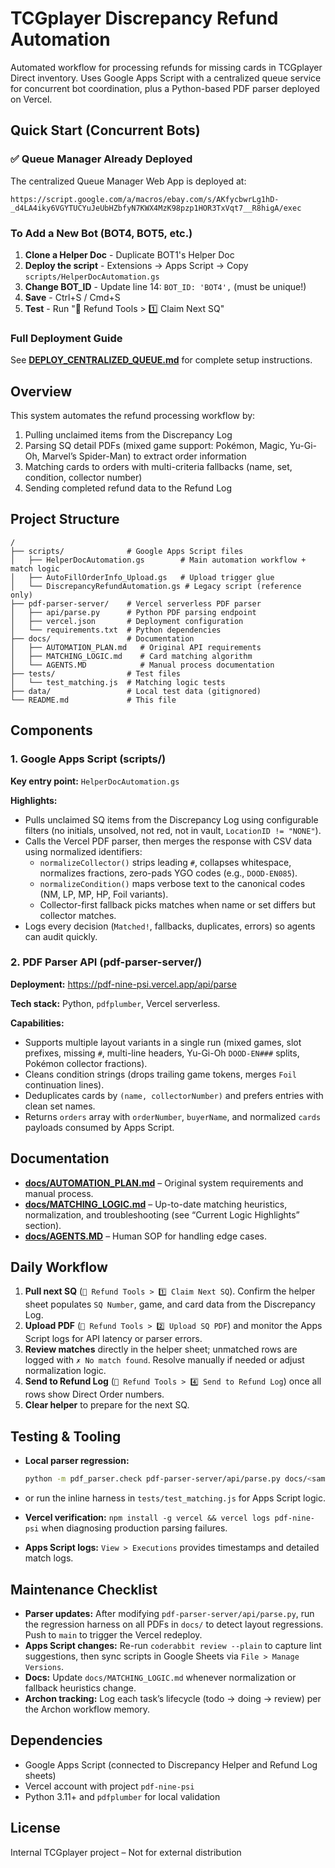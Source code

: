 # TCGplayer Discrepancy Refund Automation

Automated workflow for processing refunds for missing cards in TCGplayer Direct inventory. Uses Google Apps Script with a centralized queue service for concurrent bot coordination, plus a Python-based PDF parser deployed on Vercel.

## Quick Start (Concurrent Bots)

### ✅ Queue Manager Already Deployed

The centralized Queue Manager Web App is deployed at:
```
https://script.google.com/a/macros/ebay.com/s/AKfycbwrLg1hD-_d4LA4iky6VGYTUCYuJeUbHZbfyN7KWX4MzK98pzp1HOR3TxVqt7__R8higA/exec
```

### To Add a New Bot (BOT4, BOT5, etc.)

1. **Clone a Helper Doc** - Duplicate BOT1's Helper Doc
2. **Deploy the script** - Extensions → Apps Script → Copy `scripts/HelperDocAutomation.gs`
3. **Change BOT_ID** - Update line 14: `BOT_ID: 'BOT4',` (must be unique!)
4. **Save** - Ctrl+S / Cmd+S
5. **Test** - Run "🤖 Refund Tools > 1️⃣ Claim Next SQ"

### Full Deployment Guide

See **[DEPLOY_CENTRALIZED_QUEUE.md](DEPLOY_CENTRALIZED_QUEUE.md)** for complete setup instructions.

## Overview

This system automates the refund processing workflow by:

1. Pulling unclaimed items from the Discrepancy Log
2. Parsing SQ detail PDFs (mixed game support: Pokémon, Magic, Yu-Gi-Oh, Marvel’s Spider-Man) to extract order information
3. Matching cards to orders with multi-criteria fallbacks (name, set, condition, collector number)
4. Sending completed refund data to the Refund Log

## Project Structure

```text
/
├── scripts/              # Google Apps Script files
│   ├── HelperDocAutomation.gs        # Main automation workflow + match logic
│   ├── AutoFillOrderInfo_Upload.gs   # Upload trigger glue
│   └── DiscrepancyRefundAutomation.gs # Legacy script (reference only)
├── pdf-parser-server/    # Vercel serverless PDF parser
│   ├── api/parse.py      # Python PDF parsing endpoint
│   ├── vercel.json       # Deployment configuration
│   └── requirements.txt  # Python dependencies
├── docs/                 # Documentation
│   ├── AUTOMATION_PLAN.md   # Original API requirements
│   ├── MATCHING_LOGIC.md    # Card matching algorithm
│   └── AGENTS.MD            # Manual process documentation
├── tests/                # Test files
│   └── test_matching.js  # Matching logic tests
├── data/                 # Local test data (gitignored)
└── README.md             # This file
```

## Components

### 1. Google Apps Script (scripts/)

**Key entry point:** `HelperDocAutomation.gs`

**Highlights:**

- Pulls unclaimed SQ items from the Discrepancy Log using configurable filters (no initials, unsolved, not red, not in vault, `LocationID != "NONE"`).
- Calls the Vercel PDF parser, then merges the response with CSV data using normalized identifiers:
  - `normalizeCollector()` strips leading `#`, collapses whitespace, normalizes fractions, zero-pads YGO codes (e.g., `DOOD-EN085`).
  - `normalizeCondition()` maps verbose text to the canonical codes (NM, LP, MP, HP, Foil variants).
  - Collector-first fallback picks matches when name or set differs but collector matches.
- Logs every decision (`Matched!`, fallbacks, duplicates, errors) so agents can audit quickly.

### 2. PDF Parser API (pdf-parser-server/)

**Deployment:** <https://pdf-nine-psi.vercel.app/api/parse>

**Tech stack:** Python, `pdfplumber`, Vercel serverless.

**Capabilities:**

- Supports multiple layout variants in a single run (mixed games, slot prefixes, missing `#`, multi-line headers, Yu-Gi-Oh `DOOD-EN###` splits, Pokémon collector fractions).
- Cleans condition strings (drops trailing game tokens, merges `Foil` continuation lines).
- Deduplicates cards by `(name, collectorNumber)` and prefers entries with clean set names.
- Returns `orders` array with `orderNumber`, `buyerName`, and normalized `cards` payloads consumed by Apps Script.

## Documentation

- **[docs/AUTOMATION_PLAN.md](docs/AUTOMATION_PLAN.md)** – Original system requirements and manual process.
- **[docs/MATCHING_LOGIC.md](docs/MATCHING_LOGIC.md)** – Up-to-date matching heuristics, normalization, and troubleshooting (see “Current Logic Highlights” section).
- **[docs/AGENTS.MD](docs/AGENTS.MD)** – Human SOP for handling edge cases.

## Daily Workflow

1. **Pull next SQ** (`🤖 Refund Tools > 1️⃣ Claim Next SQ`). Confirm the helper sheet populates `SQ Number`, game, and card data from the Discrepancy Log.
2. **Upload PDF** (`🤖 Refund Tools > 2️⃣ Upload SQ PDF`) and monitor the Apps Script logs for API latency or parser errors.
3. **Review matches** directly in the helper sheet; unmatched rows are logged with `✗ No match found`. Resolve manually if needed or adjust normalization logic.
4. **Send to Refund Log** (`🤖 Refund Tools > 4️⃣ Send to Refund Log`) once all rows show Direct Order numbers.
5. **Clear helper** to prepare for the next SQ.

## Testing & Tooling

- **Local parser regression:**

  ```bash
  python -m pdf_parser.check pdf-parser-server/api/parse.py docs/<sample>.pdf
  ```
- or run the inline harness in `tests/test_matching.js` for Apps Script logic.
- **Vercel verification:** `npm install -g vercel && vercel logs pdf-nine-psi` when diagnosing production parsing failures.
- **Apps Script logs:** `View > Executions` provides timestamps and detailed match logs.

## Maintenance Checklist

- **Parser updates:** After modifying `pdf-parser-server/api/parse.py`, run the regression harness on all PDFs in `docs/` to detect layout regressions. Push to `main` to trigger the Vercel redeploy.
- **Apps Script changes:** Re-run `coderabbit review --plain` to capture lint suggestions, then sync scripts in Google Sheets via `File > Manage Versions`.
- **Docs:** Update `docs/MATCHING_LOGIC.md` whenever normalization or fallback heuristics change.
- **Archon tracking:** Log each task’s lifecycle (todo → doing → review) per the Archon workflow memory.
## Dependencies

- Google Apps Script (connected to Discrepancy Helper and Refund Log sheets)
- Vercel account with project `pdf-nine-psi`
- Python 3.11+ and `pdfplumber` for local validation

## License

Internal TCGplayer project – Not for external distribution
